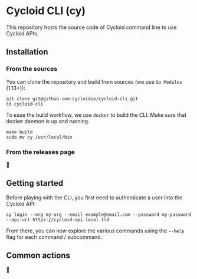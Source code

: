# Cycloid CLI (cy)

This repository hosts the source code of Cycloid command line to use Cycloid APIs.

## Installation

### From the sources

You can clone the repository and build from sources (we use `Go Modules` (1.13+)):

```shell
git clone git@github.com:cycloidio/cycloid-cli.git
cd cycloid-cli
```

To ease the build workflow, we use `docker` to build the CLI. Make sure that docker daemon is up and running.

```
make build
sudo mv cy /usr/local/bin
```

### From the releases page

:construction:


## Getting started

Before playing with the CLI, you first need to authenticate a user into the Cycloid API:

```
cy login --org my-org --email example@email.com --password my-password --api-url https://cycloid-api.local.tld
```

From there, you can now explore the various commands using the `--help` flag for each command / subcommand.

## Common actions

:construction:
<!-- This is where we could add some useful examples: create a user, etc. -->
